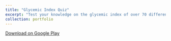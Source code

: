 ```yaml
---
title: "Glycemic Index Quiz"
excerpt: "Test your knowledge on the glycemic index of over 70 different food items <br/><img src='/images/GlycemicIndexQuiz.png'>"
collection: portfolio
---
```


[Download on Google Play](https://play.google.com/store/apps/details?id=com.games.education.GIquiz)